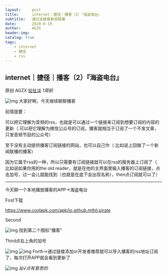 ```yaml
---
layout:     post
title:      internet｜捷径｜播客（2）『海盗电台』
subtitle:   通过连接看新闻联播
date:       2020-8-19
author:     AGZX
header-img: 
catalog: true
tags:
    - internet
    - 捷径
    - rss
---
```


## internet｜捷径｜播客（2）『海盗电台』

原创 AGZX [扯扯淡](javascript:void(0);) *1周前*

![img](https://mmbiz.qpic.cn/mmbiz_gif/tMsLbdfwxoM12GmQGZYFy7azn1RM2Izncuqicg2azuCibJyPB4QUKslUmRtlYYXibScaxKCGx7ebczkJLq5mQWhJg/640?wx_fmt=gif&tp=webp&wxfrom=5&wx_lazy=1)
大家好啊，今天继续聊聊播客

前情提要：

可以把它理解为音频的rss，也就是可以通过一个链接来订阅到想要订阅的内容的更新（.可以把它理解为微信公众号的订阅，播客就相当于订阅了一个不发文章，只发音频节目的公众号）

至于没有主动提供播客订阅链接的网站，也可以自己作（.比如说上回做了一个新闻联播的播客）

因为它属于rss的一种，所以只需要有订阅链接就可以在rss的服务器上订阅了（.比如说如果你用的the old reader，就是在他的主界面里输入播客的订阅链接，点击加号，过一会儿就能找到（也就是在底下会出现名称），then点订阅就可以了）



------

今天聊一个本地播放播客的APP→海盗电台

First下载

https://www.coolapk.com/apk/io.github.mthli.pirate

Second

![img](https://mmbiz.qpic.cn/mmbiz_jpg/tMsLbdfwxoPpNehv2iaE2n5xkib1Y1OMGmicK3bu4obPfMibZo62ia0tP39Fib9WG02yO01dZ8mdz8amn9UBC2jAvKsg/640?wx_fmt=jpeg&tp=webp&wxfrom=5&wx_lazy=1&wx_co=1)
找到第二个图标"播客"

Third点右上角的加号

![img](https://mmbiz.qpic.cn/mmbiz_jpg/tMsLbdfwxoPpNehv2iaE2n5xkib1Y1OMGmA5zia94GC4JEFuCZibomu4vOfEvOoan26YJuYh8iaMwRKjPhaHhzoZz0g/640?wx_fmt=jpeg&tp=webp&wxfrom=5&wx_lazy=1&wx_co=1)
![img](https://mmbiz.qpic.cn/mmbiz_jpg/tMsLbdfwxoPpNehv2iaE2n5xkib1Y1OMGmCYcaiaIQG40UaGCIu8MGJvBmJ1Rl0meHib5lH3KhneamTVbbwa8fBEiaw/640?wx_fmt=jpeg&tp=webp&wxfrom=5&wx_lazy=1&wx_co=1)
Forth→通过链接添加or开发者推荐就可以导入播客的rss地址订阅了，每次打开APP就会看到更新了













![img](https://mmbiz.qpic.cn/mmbiz_jpg/tMsLbdfwxoPvhibcLnC5hTcXqKITTp19Os0eaE28ibFHd1diborCdq4BOb32R37jcoPQmJibxk3ibbS3xQp2L4TXicvg/640?wx_fmt=jpeg&tp=webp&wxfrom=5&wx_lazy=1&wx_co=1)
*扯√点有意思的*

